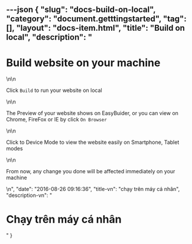 ---json
{
    "slug": "docs-build-on-local",
    "category": "document.getttingstarted",
    "tag": [],
    "layout": "docs-item.html",
    "title": "Build on local",
    "description": "<h1>Build website on your machine</h1>\n\n<p>Click <code>Build</code> to run your website on local </p>\n\n<p>The Preview of your website shows on EasyBuider, or you can view on Chrome, FireFox or IE by click <code>On Browser</code> </p>\n\n<p>Click to Device Mode to view the website easily on Smartphone, Tablet modes</p>\n\n<p> From now, any change you done will be affected immediately on your machine  </p>\n",
    "date": "2016-08-26 09:16:36",
    "title-vn": "chạy trên máy cá nhân",
    "description-vn": "<h1>Chạy trên máy cá nhân</h1>"
}
---
